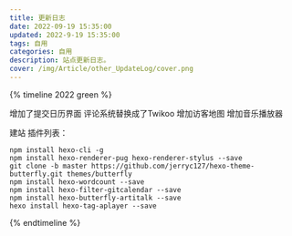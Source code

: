 ```yaml
---
title: 更新日志
date: 2022-09-19 15:35:00
updated: 2022-9-19 15:35:00
tags: 自用
categories: 自用
description: 站点更新日志。
cover: /img/Article/other_UpdateLog/cover.png
---
```

{% timeline 2022 green %}
<!-- timeline 9.19 -->
增加了提交日历界面
评论系统替换成了Twikoo
增加访客地图
增加音乐播放器
<!-- endtimeline -->

<!-- timeline 9.14~9.18 -->
建站
插件列表：
```git
npm install hexo-cli -g
npm install hexo-renderer-pug hexo-renderer-stylus --save
git clone -b master https://github.com/jerryc127/hexo-theme-butterfly.git themes/butterfly
npm install hexo-wordcount --save
npm install hexo-filter-gitcalendar --save
npm install hexo-butterfly-artitalk --save
hexo install hexo-tag-aplayer --save
```
<!-- endtimeline -->
{% endtimeline %}